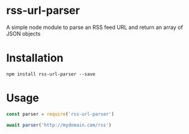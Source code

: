 # rss-url-parser

A simple node module to parse an RSS feed URL and return an array of JSON objects

# Installation
`npm install rss-url-parser --save`

# Usage
```javascript
const parser = require('rss-url-parser')

await parser('http://mydomain.com/rss')
```
